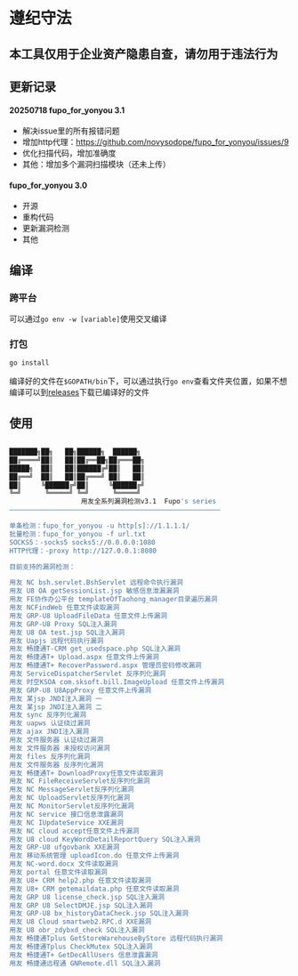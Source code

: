 # 遵纪守法
## 本工具仅用于企业资产隐患自查，请勿用于违法行为
## 更新记录
#### 20250718 fupo_for_yonyou 3.1
- 解决issue里的所有报错问题
- 增加http代理：https://github.com/novysodope/fupo_for_yonyou/issues/9
- 优化扫描代码，增加准确度
- 其他：增加多个漏洞扫描模块（还未上传）
#### fupo_for_yonyou 3.0
- 开源
- 重构代码
- 更新漏洞检测
- 其他

## 编译
### 跨平台
可以通过`go env -w [variable]`使用交叉编译

### 打包
```bash
go install
```

编译好的文件在`$GOPATH/bin`下，可以通过执行`go env`查看文件夹位置，如果不想编译可以到[releases](https://github.com/novysodope/fupo_for_yonyou/releases)下载已编译好的文件

## 使用
```bash

███████╗██╗   ██╗██████╗  ██████╗
██╔════╝██║   ██║██╔══██╗██╔═══██╗
█████╗  ██║   ██║██████╔╝██║   ██║
██╔══╝  ██║   ██║██╔═══╝ ██║   ██║
██║     ╚██████╔╝██║     ╚██████╔╝
╚═╝      ╚═════╝ ╚═╝      ╚═════╝
                  用友全系列漏洞检测v3.1  Fupo's series
—————————————————————————————————————————————————————

单条检测：fupo_for_yonyou -u http[s]://1.1.1.1/
批量检测：fupo_for_yonyou -f url.txt
SOCKS5：-socks5 socks5://0.0.0.0:1080
HTTP代理：-proxy http://127.0.0.1:8080

目前支持的漏洞检测：

用友 NC bsh.servlet.BshServlet 远程命令执行漏洞
用友 U8 OA getSessionList.jsp 敏感信息泄漏漏洞
用友 FE协作办公平台 templateOfTaohong_manager目录遍历漏洞
用友 NCFindWeb 任意文件读取漏洞
用友 GRP-U8 UploadFileData 任意文件上传漏洞
用友 GRP-U8 Proxy SQL注入漏洞
用友 U8 OA test.jsp SQL注入漏洞
用友 Uapjs 远程代码执行漏洞
用友 畅捷通T-CRM get_usedspace.php SQL注入漏洞
用友 畅捷通T+ Upload.aspx 任意文件上传漏洞
用友 畅捷通T+ RecoverPassword.aspx 管理员密码修改漏洞
用友 ServiceDispatcherServlet 反序列化漏洞
用友 时空KSOA com.sksoft.bill.ImageUpload 任意文件上传漏洞
用友 GRP-U8 U8AppProxy 任意文件上传漏洞
用友 某jsp JNDI注入漏洞 一
用友 某jsp JNDI注入漏洞 二
用友 sync 反序列化漏洞
用友 uapws 认证绕过漏洞
用友 ajax JNDI注入漏洞
用友 文件服务器 认证绕过漏洞
用友 文件服务器 未授权访问漏洞
用友 files 反序列化漏洞
用友 文件服务器 反序列化漏洞
用友 畅捷通T+ DownloadProxy任意文件读取漏洞
用友 NC FileReceiveServlet反序列化漏洞
用友 NC MessageServlet反序列化漏洞
用友 NC UploadServlet反序列化漏洞
用友 NC MonitorServlet反序列化漏洞
用友 NC service 接口信息泄露漏洞
用友 NC IUpdateService XXE漏洞
用友 NC cloud accept任意文件上传漏洞
用友 U8 cloud KeyWordDetailReportQuery SQL注入漏洞
用友 GRP-U8 ufgovbank XXE漏洞
用友 移动系统管理 uploadIcon.do 任意文件上传漏洞
⽤友 NC-word.docx 文件读取漏洞
用友 portal 任意文件读取漏洞
用友 U8+ CRM help2.php 任意文件读取漏洞
用友 U8+ CRM getemaildata.php 任意文件读取漏洞
用友 GRP U8 license_check.jsp SQL注入漏洞
用友 GRP U8 SelectDMJE.jsp SQL注入漏洞
用友 GRP-U8 bx_historyDataCheck.jsp SQL注入漏洞
用友 U8 Cloud smartweb2.RPC.d XXE漏洞
用友 U8 obr_zdybxd_check SQL注入漏洞
用友 畅捷通Tplus GetStoreWarehouseByStore 远程代码执行漏洞
用友 畅捷通Tplus CheckMutex SQL注入漏洞
用友 畅捷通T+ GetDecAllUsers 信息泄露漏洞
用友 畅捷通远程通 GNRemote.dll SQL注入漏洞
```
